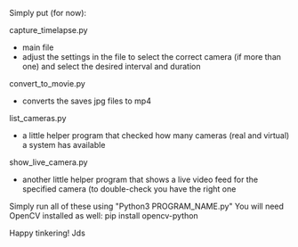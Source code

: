 Simply put (for now):

capture_timelapse.py
- main file
- adjust the settings in the file to select the correct camera (if more than one) and select the desired interval and duration

convert_to_movie.py
- converts the saves jpg files to mp4

list_cameras.py
- a little helper program that checked how many cameras (real and virtual) a system has available

show_live_camera.py
- another little helper program that shows a live video feed for the specified camera (to double-check you have the right one


Simply run all of these using "Python3 PROGRAM_NAME.py"
You will need OpenCV installed as well:
     pip install opencv-python


Happy tinkering!
Jds
